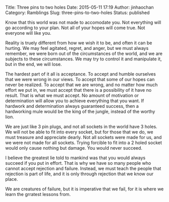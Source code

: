 Title: Three pins to two holes
Date: 2015-05-11 17:19
Author: jinhaochan
Category: Ramblings
Slug: three-pins-to-two-holes
Status: published

Know that this world was not made to accomodate you. Not everything will go according to your plan. Not all of your hopes will come true. Not everyone will like you.

Reality is truely different from how we wish it to be, and often it can be hurting. We may feel agitated, regret, and anger, but we must always remember, we were born out of the circumstances of the world, and we are subjects to these circumstances. We may try to control it and manipulate it, but in the end, we will lose.

The hardest part of it all is acceptance. To accept and humble ourselves that we were wrong in our views. To accept that some of our hopes can never be realized. To accept that we are wrong, and no matter how much effort we put in, we must accept that there is a possibility of it have no result. That is what we must accept. No amount of motivation or determination will allow you to achieve everything that you want. If hardwork and determination always guaranteed success, then a hardworking mule would be the king of the jungle, instead of the worthy lion.

We are just like 3 pin plugs, and not all sockets in the world have 3 holes. We will not be able to fit into every socket, but for those that we do, we must treasure and appreciate dearly. Not all sockets were made for us, and we were not made for all sockets. Trying forcible to fit into a 2 holed socket would only cause nothing but damage. You would never succeed.

I believe the greatest lie told to mankind was that you would always succeed if you put in effort. That is why we have so many people who cannot accept rejection and failure. Instead, we must teach the people that rejection is part of life, and it is only through rejection that we know our place.

We are creatures of failure, but it is imperative that we fail, for it is where we learn the grratest lessons from.
